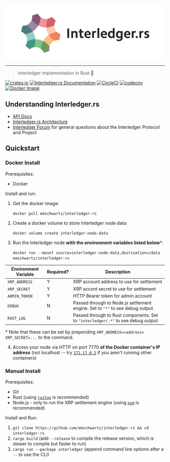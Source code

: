 <p align="center">
  <img src="interledger-rs.svg" width="700" alt="Interledger.rs">
</p>

---
> Interledger implementation in Rust :money_with_wings:

[![crates.io](https://img.shields.io/crates/v/interledger.svg)](https://crates.io/crates/interledger)
[![Interledger.rs Documentation](https://docs.rs/interledger/badge.svg)](https://docs.rs/interledger)
[![CircleCI](https://circleci.com/gh/emschwartz/interledger-rs.svg?style=shield)](https://circleci.com/gh/emschwartz/interledger-rs)
[![codecov](https://codecov.io/gh/emschwartz/interledger-rs/branch/master/graph/badge.svg)](https://codecov.io/gh/emschwartz/interledger-rs)
[![Docker Image](https://img.shields.io/docker/pulls/emschwartz/interledger-rs.svg?maxAge=2592000)](https://hub.docker.com/r/emschwartz/interledger-rs/)

## Understanding Interledger.rs
- [API Docs](https://docs.rs/interledger)
- [Interledger.rs Architecture](./docs/architecture.md)
- [Interledger Forum](https://forum.interledger.org) for general questions about the Interledger Protocol and Project

## Quickstart

### Docker Install

Prerequisites:
- Docker

Install and run:

1. Get the docker image:

    `docker pull emschwartz/interledger-rs`

2. Create a docker volume to store Interledger node data:

    `docker volume create interledger-node-data`

3. Run the Interledger node **with the environment variables listed below***:

    `docker run --mount source=interledger-node-data,destination=/data emschwartz/interledger-rs`

| Environment Variable | Required? | Description |
|---|---|---|
| `XRP_ADDRESS` | Y | XRP account address to use for settlement |
| `XRP_SECRET` | Y | XRP accont secret to use for settlement |
| `ADMIN_TOKEN` | Y | HTTP Bearer token for admin account |
| `DEBUG` | N | Passed through to Node.js settlement engine. Set to `"*"` to see debug output |
| `RUST_LOG ` | N | Passed through to Rust components. Set to `"interledger/.*"` to see debug output |

\* Note that these can be set by prepending `XRP_ADDRESS=<address> XRP_SECRET=...` to the command.

4. Access your node via HTTP on port 7770 **of the Docker container's IP address** (not localhost -- try [`172.17.0.2`](http://172.17.0.2:7770) if you aren't running other containers)


### Manual Install

Prerequisites:
- Git
- Rust (using [`rustup`](https://rustup.rs/) is recommended)
- Node.js - only to run the XRP settlement engine (using [`nvm`](https://github.com/creationix/nvm) is recommended)

Install and Run:

1. `git clone https://github.com/emschwartz/interledger-rs && cd interledger-rs`
2. `cargo build` (add `--release` to compile the release version, which is slower to compile but faster to run)
2. `cargo run --package interledger` (append command line options after a `--` to use the CLI)

